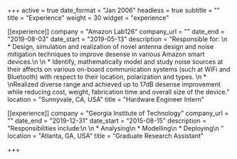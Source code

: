+++
active = true
date_format = "Jan 2006"
headless = true
subtitle = ""
title = "Experience"
weight = 30
widget = "experience"

[[experience]]
company = "Amazon Lab126"
company_url = ""
date_end = "2019-08-03"
date_start = "2019-05-13"
description = "Responsible for: \n * Design, simulation and realization of novel antenna design and noise mitigation techniques to improve desense in various Amazon smart devices.\n \n * Identify, mathematically model and study noise sources at their affects on various on-board communication systems (such at WiFi and Bluetooth) with respect to their location, polarization and types. \n * \nRealized diverse range and achieved up to 17dB desense improvement while reducing cost, weight, fabrication time and overall size of the device."
location = "Sunnyvale, CA, USA"
title = "Hardware Engineer Intern"

[[experience]]
company = "Georgia Institute of Technology"
company_url = ""
date_end = "2019-12-31"
date_start = "2015-08-15"
description = "Responsibilities include:\n  \n  * Analysing\n  * Modelling\n  * Deploying\n  "
location = "Atlanta, GA, USA"
title = "Graduate Research Assistant"

+++
